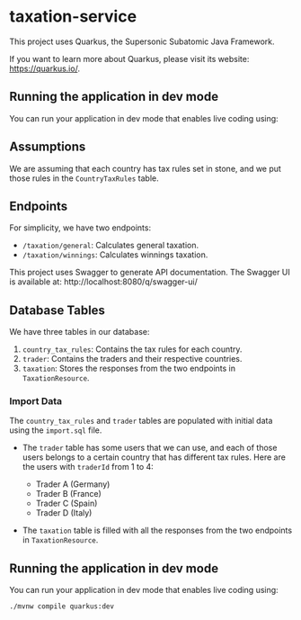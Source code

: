 # taxation-service

This project uses Quarkus, the Supersonic Subatomic Java Framework.

If you want to learn more about Quarkus, please visit its website: <https://quarkus.io/>.


## Running the application in dev mode

You can run your application in dev mode that enables live coding using:

## Assumptions

We are assuming that each country has tax rules set in stone, and we put those rules in the `CountryTaxRules` table.

## Endpoints

For simplicity, we have two endpoints:
- `/taxation/general`: Calculates general taxation.
- `/taxation/winnings`: Calculates winnings taxation.

This project uses Swagger to generate API documentation. The Swagger UI is available at:
http://localhost:8080/q/swagger-ui/

## Database Tables

We have three tables in our database:
1. `country_tax_rules`: Contains the tax rules for each country.
2. `trader`: Contains the traders and their respective countries.
3. `taxation`: Stores the responses from the two endpoints in `TaxationResource`.

### Import Data

The `country_tax_rules` and `trader` tables are populated with initial data using the `import.sql` file.

- The `trader` table has some users that we can use, and each of those users belongs to a certain country that has different tax rules. Here are the users with `traderId` from 1 to 4:
    - Trader A (Germany)
    - Trader B (France)
    - Trader C (Spain)
    - Trader D (Italy)

- The `taxation` table is filled with all the responses from the two endpoints in `TaxationResource`.

## Running the application in dev mode

You can run your application in dev mode that enables live coding using:

```shell script
./mvnw compile quarkus:dev